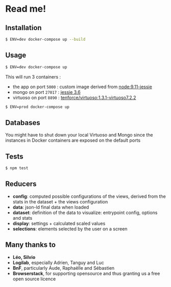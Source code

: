 # Read me!

## Installation

```bash
$ ENV=dev docker-compose up --build
```

## Usage

```bash
$ ENV=dev docker-compose up
```

This will run 3 containers : 
- the app on port `5000` : custom image derived from [node:9.11-jessie](https://hub.docker.com/_/node/)
- mongo on port `27017` : [jessie 3.6](https://hub.docker.com/_/mongo/)
- virtuoso on port `8890` : [tenforce/virtuoso:1.3.1-virtuoso7.2.2](https://hub.docker.com/r/tenforce/virtuoso/)


```bash
$ ENV=prod docker-compose up
```

## Databases

You might have to shut down your local Virtuoso and Mongo
since the instances in Docker containers are exposed on the default ports


## Tests

```bash
$ npm test
```

## Reducers

* **config**: computed possible configurations of the views, derived from the stats in the dataset + the views configuration
* **data**: json-ld final data when loaded
* **dataset**: definition of the data to visualize: entrypoint config, options and stats
* **display**: settings + calculated scaled values
* **selections**: elements selected by the user on a screen

## Many thanks to

* **Léo, Silvio**
* **Logilab**, especially Adrien, Tanguy and Luc
* **BnF**, particularly Aude, Raphaëlle and Sébastien
* **Browserstack**, for supporting opensource and thus granting us a free open source licence

